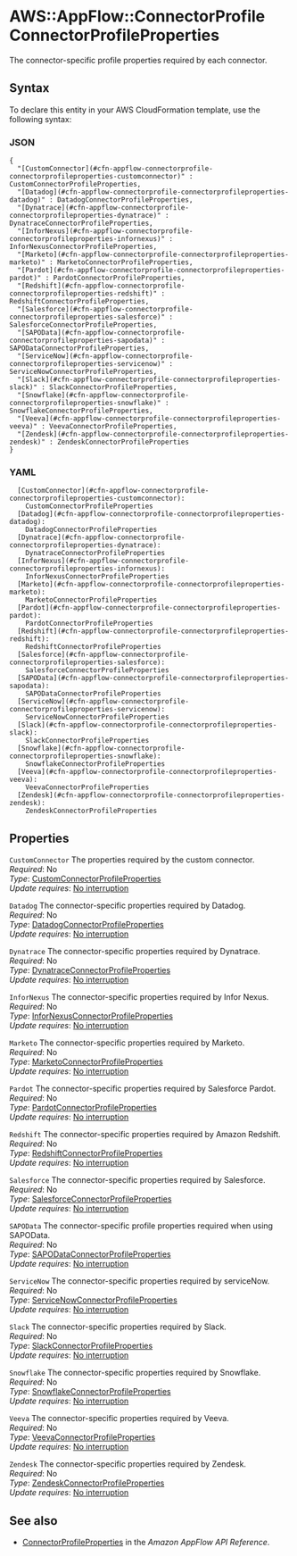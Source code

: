 # AWS::AppFlow::ConnectorProfile ConnectorProfileProperties<a name="aws-properties-appflow-connectorprofile-connectorprofileproperties"></a>

The connector\-specific profile properties required by each connector\.

## Syntax<a name="aws-properties-appflow-connectorprofile-connectorprofileproperties-syntax"></a>

To declare this entity in your AWS CloudFormation template, use the following syntax:

### JSON<a name="aws-properties-appflow-connectorprofile-connectorprofileproperties-syntax.json"></a>

```
{
  "[CustomConnector](#cfn-appflow-connectorprofile-connectorprofileproperties-customconnector)" : CustomConnectorProfileProperties,
  "[Datadog](#cfn-appflow-connectorprofile-connectorprofileproperties-datadog)" : DatadogConnectorProfileProperties,
  "[Dynatrace](#cfn-appflow-connectorprofile-connectorprofileproperties-dynatrace)" : DynatraceConnectorProfileProperties,
  "[InforNexus](#cfn-appflow-connectorprofile-connectorprofileproperties-infornexus)" : InforNexusConnectorProfileProperties,
  "[Marketo](#cfn-appflow-connectorprofile-connectorprofileproperties-marketo)" : MarketoConnectorProfileProperties,
  "[Pardot](#cfn-appflow-connectorprofile-connectorprofileproperties-pardot)" : PardotConnectorProfileProperties,
  "[Redshift](#cfn-appflow-connectorprofile-connectorprofileproperties-redshift)" : RedshiftConnectorProfileProperties,
  "[Salesforce](#cfn-appflow-connectorprofile-connectorprofileproperties-salesforce)" : SalesforceConnectorProfileProperties,
  "[SAPOData](#cfn-appflow-connectorprofile-connectorprofileproperties-sapodata)" : SAPODataConnectorProfileProperties,
  "[ServiceNow](#cfn-appflow-connectorprofile-connectorprofileproperties-servicenow)" : ServiceNowConnectorProfileProperties,
  "[Slack](#cfn-appflow-connectorprofile-connectorprofileproperties-slack)" : SlackConnectorProfileProperties,
  "[Snowflake](#cfn-appflow-connectorprofile-connectorprofileproperties-snowflake)" : SnowflakeConnectorProfileProperties,
  "[Veeva](#cfn-appflow-connectorprofile-connectorprofileproperties-veeva)" : VeevaConnectorProfileProperties,
  "[Zendesk](#cfn-appflow-connectorprofile-connectorprofileproperties-zendesk)" : ZendeskConnectorProfileProperties
}
```

### YAML<a name="aws-properties-appflow-connectorprofile-connectorprofileproperties-syntax.yaml"></a>

```
  [CustomConnector](#cfn-appflow-connectorprofile-connectorprofileproperties-customconnector):
    CustomConnectorProfileProperties
  [Datadog](#cfn-appflow-connectorprofile-connectorprofileproperties-datadog):
    DatadogConnectorProfileProperties
  [Dynatrace](#cfn-appflow-connectorprofile-connectorprofileproperties-dynatrace):
    DynatraceConnectorProfileProperties
  [InforNexus](#cfn-appflow-connectorprofile-connectorprofileproperties-infornexus):
    InforNexusConnectorProfileProperties
  [Marketo](#cfn-appflow-connectorprofile-connectorprofileproperties-marketo):
    MarketoConnectorProfileProperties
  [Pardot](#cfn-appflow-connectorprofile-connectorprofileproperties-pardot):
    PardotConnectorProfileProperties
  [Redshift](#cfn-appflow-connectorprofile-connectorprofileproperties-redshift):
    RedshiftConnectorProfileProperties
  [Salesforce](#cfn-appflow-connectorprofile-connectorprofileproperties-salesforce):
    SalesforceConnectorProfileProperties
  [SAPOData](#cfn-appflow-connectorprofile-connectorprofileproperties-sapodata):
    SAPODataConnectorProfileProperties
  [ServiceNow](#cfn-appflow-connectorprofile-connectorprofileproperties-servicenow):
    ServiceNowConnectorProfileProperties
  [Slack](#cfn-appflow-connectorprofile-connectorprofileproperties-slack):
    SlackConnectorProfileProperties
  [Snowflake](#cfn-appflow-connectorprofile-connectorprofileproperties-snowflake):
    SnowflakeConnectorProfileProperties
  [Veeva](#cfn-appflow-connectorprofile-connectorprofileproperties-veeva):
    VeevaConnectorProfileProperties
  [Zendesk](#cfn-appflow-connectorprofile-connectorprofileproperties-zendesk):
    ZendeskConnectorProfileProperties
```

## Properties<a name="aws-properties-appflow-connectorprofile-connectorprofileproperties-properties"></a>

`CustomConnector` <a name="cfn-appflow-connectorprofile-connectorprofileproperties-customconnector"></a>
The properties required by the custom connector\.  
_Required_: No  
_Type_: [CustomConnectorProfileProperties](aws-properties-appflow-connectorprofile-customconnectorprofileproperties.md)  
_Update requires_: [No interruption](https://docs.aws.amazon.com/AWSCloudFormation/latest/UserGuide/using-cfn-updating-stacks-update-behaviors.html#update-no-interrupt)

`Datadog` <a name="cfn-appflow-connectorprofile-connectorprofileproperties-datadog"></a>
The connector\-specific properties required by Datadog\.  
_Required_: No  
_Type_: [DatadogConnectorProfileProperties](aws-properties-appflow-connectorprofile-datadogconnectorprofileproperties.md)  
_Update requires_: [No interruption](https://docs.aws.amazon.com/AWSCloudFormation/latest/UserGuide/using-cfn-updating-stacks-update-behaviors.html#update-no-interrupt)

`Dynatrace` <a name="cfn-appflow-connectorprofile-connectorprofileproperties-dynatrace"></a>
The connector\-specific properties required by Dynatrace\.  
_Required_: No  
_Type_: [DynatraceConnectorProfileProperties](aws-properties-appflow-connectorprofile-dynatraceconnectorprofileproperties.md)  
_Update requires_: [No interruption](https://docs.aws.amazon.com/AWSCloudFormation/latest/UserGuide/using-cfn-updating-stacks-update-behaviors.html#update-no-interrupt)

`InforNexus` <a name="cfn-appflow-connectorprofile-connectorprofileproperties-infornexus"></a>
The connector\-specific properties required by Infor Nexus\.  
_Required_: No  
_Type_: [InforNexusConnectorProfileProperties](aws-properties-appflow-connectorprofile-infornexusconnectorprofileproperties.md)  
_Update requires_: [No interruption](https://docs.aws.amazon.com/AWSCloudFormation/latest/UserGuide/using-cfn-updating-stacks-update-behaviors.html#update-no-interrupt)

`Marketo` <a name="cfn-appflow-connectorprofile-connectorprofileproperties-marketo"></a>
The connector\-specific properties required by Marketo\.  
_Required_: No  
_Type_: [MarketoConnectorProfileProperties](aws-properties-appflow-connectorprofile-marketoconnectorprofileproperties.md)  
_Update requires_: [No interruption](https://docs.aws.amazon.com/AWSCloudFormation/latest/UserGuide/using-cfn-updating-stacks-update-behaviors.html#update-no-interrupt)

`Pardot` <a name="cfn-appflow-connectorprofile-connectorprofileproperties-pardot"></a>
The connector\-specific properties required by Salesforce Pardot\.  
_Required_: No  
_Type_: [PardotConnectorProfileProperties](aws-properties-appflow-connectorprofile-pardotconnectorprofileproperties.md)  
_Update requires_: [No interruption](https://docs.aws.amazon.com/AWSCloudFormation/latest/UserGuide/using-cfn-updating-stacks-update-behaviors.html#update-no-interrupt)

`Redshift` <a name="cfn-appflow-connectorprofile-connectorprofileproperties-redshift"></a>
The connector\-specific properties required by Amazon Redshift\.  
_Required_: No  
_Type_: [RedshiftConnectorProfileProperties](aws-properties-appflow-connectorprofile-redshiftconnectorprofileproperties.md)  
_Update requires_: [No interruption](https://docs.aws.amazon.com/AWSCloudFormation/latest/UserGuide/using-cfn-updating-stacks-update-behaviors.html#update-no-interrupt)

`Salesforce` <a name="cfn-appflow-connectorprofile-connectorprofileproperties-salesforce"></a>
The connector\-specific properties required by Salesforce\.  
_Required_: No  
_Type_: [SalesforceConnectorProfileProperties](aws-properties-appflow-connectorprofile-salesforceconnectorprofileproperties.md)  
_Update requires_: [No interruption](https://docs.aws.amazon.com/AWSCloudFormation/latest/UserGuide/using-cfn-updating-stacks-update-behaviors.html#update-no-interrupt)

`SAPOData` <a name="cfn-appflow-connectorprofile-connectorprofileproperties-sapodata"></a>
The connector\-specific profile properties required when using SAPOData\.  
_Required_: No  
_Type_: [SAPODataConnectorProfileProperties](aws-properties-appflow-connectorprofile-sapodataconnectorprofileproperties.md)  
_Update requires_: [No interruption](https://docs.aws.amazon.com/AWSCloudFormation/latest/UserGuide/using-cfn-updating-stacks-update-behaviors.html#update-no-interrupt)

`ServiceNow` <a name="cfn-appflow-connectorprofile-connectorprofileproperties-servicenow"></a>
The connector\-specific properties required by serviceNow\.  
_Required_: No  
_Type_: [ServiceNowConnectorProfileProperties](aws-properties-appflow-connectorprofile-servicenowconnectorprofileproperties.md)  
_Update requires_: [No interruption](https://docs.aws.amazon.com/AWSCloudFormation/latest/UserGuide/using-cfn-updating-stacks-update-behaviors.html#update-no-interrupt)

`Slack` <a name="cfn-appflow-connectorprofile-connectorprofileproperties-slack"></a>
The connector\-specific properties required by Slack\.  
_Required_: No  
_Type_: [SlackConnectorProfileProperties](aws-properties-appflow-connectorprofile-slackconnectorprofileproperties.md)  
_Update requires_: [No interruption](https://docs.aws.amazon.com/AWSCloudFormation/latest/UserGuide/using-cfn-updating-stacks-update-behaviors.html#update-no-interrupt)

`Snowflake` <a name="cfn-appflow-connectorprofile-connectorprofileproperties-snowflake"></a>
The connector\-specific properties required by Snowflake\.  
_Required_: No  
_Type_: [SnowflakeConnectorProfileProperties](aws-properties-appflow-connectorprofile-snowflakeconnectorprofileproperties.md)  
_Update requires_: [No interruption](https://docs.aws.amazon.com/AWSCloudFormation/latest/UserGuide/using-cfn-updating-stacks-update-behaviors.html#update-no-interrupt)

`Veeva` <a name="cfn-appflow-connectorprofile-connectorprofileproperties-veeva"></a>
The connector\-specific properties required by Veeva\.  
_Required_: No  
_Type_: [VeevaConnectorProfileProperties](aws-properties-appflow-connectorprofile-veevaconnectorprofileproperties.md)  
_Update requires_: [No interruption](https://docs.aws.amazon.com/AWSCloudFormation/latest/UserGuide/using-cfn-updating-stacks-update-behaviors.html#update-no-interrupt)

`Zendesk` <a name="cfn-appflow-connectorprofile-connectorprofileproperties-zendesk"></a>
The connector\-specific properties required by Zendesk\.  
_Required_: No  
_Type_: [ZendeskConnectorProfileProperties](aws-properties-appflow-connectorprofile-zendeskconnectorprofileproperties.md)  
_Update requires_: [No interruption](https://docs.aws.amazon.com/AWSCloudFormation/latest/UserGuide/using-cfn-updating-stacks-update-behaviors.html#update-no-interrupt)

## See also<a name="aws-properties-appflow-connectorprofile-connectorprofileproperties--seealso"></a>

- [ConnectorProfileProperties](https://docs.aws.amazon.com/appflow/1.0/APIReference/API_ConnectorProfileProperties.html) in the _Amazon AppFlow API Reference_\.
